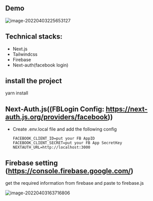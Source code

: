 ## Demo

![image-20220403225653127](https://cdn.jsdelivr.net/gh/MrainW/uPic_imageHosting@main/uPic/20220403/image-20220403225653127.png)



## Technical stacks:

- Next.js
- Tailwindcss
- Firebase
- Next-auth(facebook login)


## install the project

yarn install


## Next-Auth.js((FBLogin Config: https://next-auth.js.org/providers/facebook))

- Create .env.local file and add the following config

  ```
  FACEBOOK_CLIENT_ID=put your FB AppID
  FACEBOOK_CLIENT_SECRET=put your FB App SecretKey
  NEXTAUTH_URL=http://localhost:3000
  
  ```


## Firebase setting (https://console.firebase.google.com/)

get the required information from firebase and paste to firebase.js

![image-20220403163716806](https://cdn.jsdelivr.net/gh/MrainW/uPic_imageHosting@main/uPic/20220403/image-20220403163716806.png)
